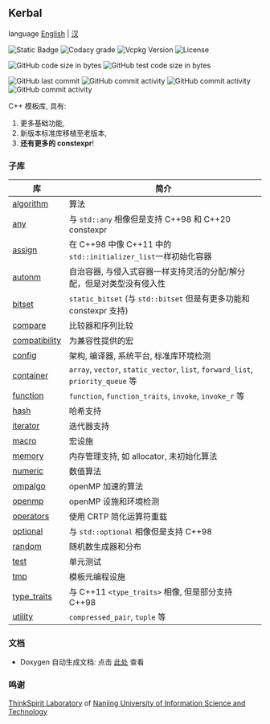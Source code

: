 ## Kerbal ##

language [English](readme.md) | [汉](readme.zh.md)

![Static Badge](https://img.shields.io/badge/%E7%9F%A5%E4%B9%8E-IceBear-blue?link=https%3A%2F%2Fwww.zhihu.com%2Fpeople%2Fpeter-43-43-80)
![Codacy grade](https://img.shields.io/codacy/grade/d8cf41ae4db84f36bbbab26ff3e3a0bd?label=%E4%BB%A3%E7%A0%81%E8%B4%A8%E9%87%8F%E8%AF%84%E7%BA%A7&link=https%3A%2F%2Fapp.codacy.com%2Fgh%2FWentsingNee%2FKerbal%2Fdashboard)
![Vcpkg Version](https://img.shields.io/vcpkg/v/kerbal)
![License](https://img.shields.io/github/license/WentsingNee/Kerbal?label=%E5%8D%8F%E8%AE%AE)

![GitHub code size in bytes](https://img.shields.io/github/languages/code-size/WentsingNee/Kerbal?label=%E4%BB%A3%E7%A0%81%E5%A4%A7%E5%B0%8F)
![GitHub test code size in bytes](https://img.shields.io/github/languages/code-size/WentsingNee/KerbalTest?label=%E6%B5%8B%E8%AF%95%E4%BB%A3%E7%A0%81%E5%A4%A7%E5%B0%8F)

![GitHub last commit](https://img.shields.io/github/last-commit/WentsingNee/Kerbal?label=%E4%B8%8A%E6%AC%A1%E6%8F%90%E4%BA%A4)
![GitHub commit activity](https://img.shields.io/github/commit-activity/y/WentsingNee/Kerbal?label=%E5%B9%B4%E5%9D%87%E6%8F%90%E4%BA%A4%E6%AC%A1%E6%95%B0)
![GitHub commit activity](https://img.shields.io/github/commit-activity/m/WentsingNee/Kerbal?label=%E6%9C%88%E5%9D%87%E6%8F%90%E4%BA%A4%E6%AC%A1%E6%95%B0)
![GitHub commit activity](https://img.shields.io/github/commit-activity/w/WentsingNee/Kerbal?label=%E5%91%A8%E5%9D%87%E6%8F%90%E4%BA%A4%E6%AC%A1%E6%95%B0)

C++ 模板库, 具有:

1) 更多基础功能,
2) 新版本标准库移植至老版本,
3) **还有更多的 constexpr**!



### 子库 ###

| 库                                              | 简介                                                                             |
|------------------------------------------------|--------------------------------------------------------------------------------|
| [algorithm](include/kerbal/algorithm/)         | 算法                                                                             |
| [any](include/kerbal/any/)                     | 与 `std::any` 相像但是支持 C++98 和 C++20 constexpr                                    |
| [assign](include/kerbal/assign/)               | 在 C++98 中像 C++11 中的 `std::initializer_list`一样初始化容器                             |
| [autonm](include/kerbal/autonm/)               | 自治容器, 与侵入式容器一样支持灵活的分配/解分配，但是对类型没有侵入性                                           |
| [bitset](include/kerbal/bitset/)               | `static_bitset` (与 `std::bitset` 但是有更多功能和 constexpr 支持)                        |
| [compare](include/kerbal/compare/)             | 比较器和序列比较                                                                       |
| [compatibility](include/kerbal/compatibility/) | 为兼容性提供的宏                                                                       |
| [config](include/kerbal/config/)               | 架构, 编译器, 系统平台, 标准库环境检测                                                         |
| [container](include/kerbal/container/)         | `array`, `vector`, `static_vector`, `list`, `forward_list`, `priority_queue` 等 |
| [function](include/kerbal/function/)           | `function`, `function_traits`, `invoke`, `invoke_r` 等                          |
| [hash](include/kerbal/hash/)                   | 哈希支持                                                                           |
| [iterator](include/kerbal/iterator/)           | 迭代器支持                                                                          |
| [macro](include/kerbal/macro/)                 | 宏设施                                                                            |
| [memory](include/kerbal/memory/)               | 内存管理支持, 如 allocator, 未初始化算法                                                    |
| [numeric](include/kerbal/numeric/)             | 数值算法                                                                           |
| [ompalgo](include/kerbal/ompalgo/)             | openMP 加速的算法                                                                   |
| [openmp](include/kerbal/openmp/)               | openMP 设施和环境检测                                                                 |
| [operators](include/kerbal/operators/)         | 使用 CRTP 简化运算符重载                                                                |
| [optional](include/kerbal/optional/)           | 与 `std::optional` 相像但是支持 C++98                                                 |
| [random](include/kerbal/random/)               | 随机数生成器和分布                                                                      |
| [test](include/kerbal/test/)                   | 单元测试                                                                           |
| [tmp](include/kerbal/tmp/)                     | 模板元编程设施                                                                        |
| [type_traits](include/kerbal/type_traits/)     | 与 C++11 `<type_traits>` 相像, 但是部分支持 C++98                                       |
| [utility](include/kerbal/utility/)             | `compressed_pair`, `tuple` 等                                                   |



### 文档 ###

* Doxygen 自动生成文档: 点击 [此处](https://wentsingnee.github.io/KerbalDoxygenDoc/) 查看



### 鸣谢 ###

[ThinkSpirit Laboratory](http://thinkspirit.org/) of [Nanjing University of Information
Science and Technology](http://www.nuist.edu.cn/)